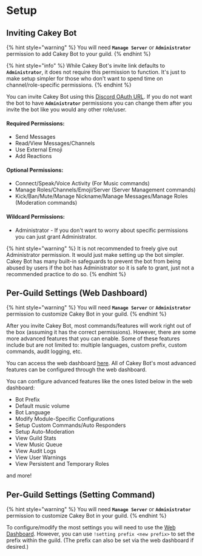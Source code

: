 # Setup

## Inviting Cakey Bot

{% hint style="warning" %}
You will need **`Manage Server`** or **`Administrator`** permission to add Cakey Bot to your guild.
{% endhint %}

{% hint style="info" %}
While Cakey Bot's invite link defaults to **`Administrator`**, it does not require this permission to function. It's just to make setup simpler for those who don't want to spend time on channel/role-specific permissions.
{% endhint %}

You can invite Cakey Bot using this [Discord OAuth URL](https://discord.com/oauth2/authorize?client_id=288163958022471680&permissions=8&redirect_uri=https%3A%2F%2Fdocs.cakeybot.app%2F&response_type=code&scope=bot+identify+guilds+applications.commands). If you do not want the bot to have **`Administrator`** permissions you can change them after you invite the bot like you would any other role/user.

#### Required Permissions:

* Send Messages
* Read/View Messages/Channels
* Use External Emoji
* Add Reactions

#### Optional Permissions:

* Connect/Speak/Voice Activity \(For Music commands\)
* Manage Roles/Channels/Emoji/Server \(Server Management commands\)
* Kick/Ban/Mute/Manage Nickname/Manage Messages/Manage Roles \(Moderation commands\)

#### Wildcard Permissions:

* Administrator - If you don't want to worry about specific permissions you can just grant Administrator.

{% hint style="warning" %}
It is not recommended to freely give out Administrator permission. It would just make setting up the bot simpler. Cakey Bot has many built-in safeguards to prevent the bot from being abused by users if the bot has Administrator so it is safe to grant, just not a recommended practice to do so.
{% endhint %}

## Per-Guild Settings \(Web Dashboard\)

{% hint style="warning" %}
You will need **`Manage Server`** or **`Administrator`** permission to customize Cakey Bot in your guild.
{% endhint %}

After you invite Cakey Bot, most commands/features will work right out of the box \(assuming it has the correct permissions\). However, there are some more advanced features that you can enable. Some of these features include but are not limited to: multiple languages, custom prefix, custom commands, audit logging, etc. 

You can access the web dashboard [here](https://cakeybot.app/dashboard/public). All of Cakey Bot's most advanced features can be configured through the web dashboard.

You can configure advanced features like the ones listed below in the web dashboard:

* Bot Prefix
* Default music volume
* Bot Language
* Modify Module-Specific Configurations
* Setup Custom Commands/Auto Responders
* Setup Auto-Moderation
* View Guild Stats
* View Music Queue
* View Audit Logs
* View User Warnings
* View Persistent and Temporary Roles

and more!

## Per-Guild Settings \(Setting Command\)

{% hint style="warning" %}
You will need **`Manage Server`** or **`Administrator`** permission to customize Cakey Bot in your guild.
{% endhint %}

To configure/modify the most settings you will need to use the [Web Dashboard](https://cakeybot.app/dashboard/public/). However, you can use `!setting prefix <new prefix>` to set the prefix within the guild. \(The prefix can also be set via the web dashboard if desired.\)

